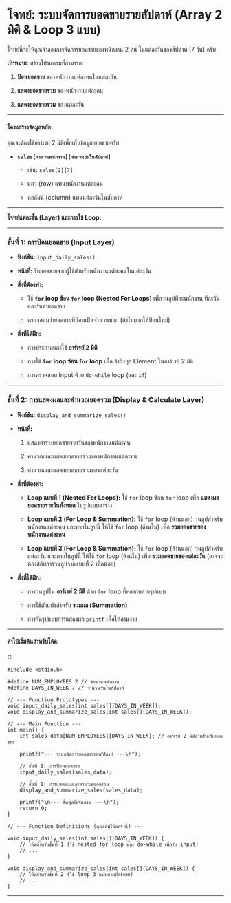 # **โจทย์: ระบบจัดการยอดขายรายสัปดาห์ (Array 2 มิติ & Loop 3 แบบ)**

โจทย์นี้จะให้คุณจำลองการจัดการยอดขายของพนักงาน 2 คน ในแต่ละวันของสัปดาห์ (7 วัน) ครับ

**เป้าหมาย:** สร้างโปรแกรมที่สามารถ:

1.  **ป้อนยอดขาย** ของพนักงานแต่ละคนในแต่ละวัน
    
2.  **แสดงยอดขายรวม** ของพนักงานแต่ละคน
    
3.  **แสดงยอดขายรวม** ของแต่ละวัน
    

----------

#### **โครงสร้างข้อมูลหลัก:**

คุณจะต้องใช้อาร์เรย์ 2 มิติเพื่อเก็บข้อมูลยอดขายครับ

-   **`sales[จำนวนพนักงาน][จำนวนวันในสัปดาห์]`**
    
    -   เช่น: `sales[2][7]`
        
    -   แถว (row) แทนพนักงานแต่ละคน
        
    -   คอลัมน์ (column) แทนแต่ละวันในสัปดาห์
        

----------

**โจทย์แต่ละชั้น (Layer) และการใช้ Loop:**

----------

### **ชั้นที่ 1: การป้อนยอดขาย (Input Layer)**

-   **ฟังก์ชัน:** `input_daily_sales()`
    
-   **หน้าที่:** รับยอดขายจากผู้ใช้สำหรับพนักงานแต่ละคนในแต่ละวัน
    
-   **สิ่งที่ต้องทำ:**
    
    -   ใช้ **`for` loop ซ้อน `for` loop (Nested For Loops)** เพื่อวนลูปทีละพนักงาน ทีละวัน และรับค่ายอดขาย
        
    -   ตรวจสอบว่ายอดขายที่ป้อนเป็นจำนวนบวก (ถ้าไม่บวกให้ป้อนใหม่)
        
-   **สิ่งที่ได้ฝึก:**
    
    -   การประกาศและใช้ **อาร์เรย์ 2 มิติ**
        
    -   การใช้ **`for` loop ซ้อน `for` loop** เพื่อเข้าถึงทุก Element ในอาร์เรย์ 2 มิติ
        
    -   การตรวจสอบ Input ด้วย `do-while` loop (และ `if`)
        

----------

### **ชั้นที่ 2: การแสดงผลและคำนวณยอดรวม (Display & Calculate Layer)**

-   **ฟังก์ชัน:** `display_and_summarize_sales()`
    
-   **หน้าที่:**
    
    1.  แสดงตารางยอดขายรายวันของพนักงานแต่ละคน
        
    2.  คำนวณและแสดงยอดขายรวมของพนักงานแต่ละคน
        
    3.  คำนวณและแสดงยอดขายรวมของแต่ละวัน
        
-   **สิ่งที่ต้องทำ:**
    
    -   **Loop แบบที่ 1 (Nested For Loops):** ใช้ `for` loop ซ้อน `for` loop เพื่อ **แสดงผลยอดขายรายวันทั้งหมด** ในรูปแบบตาราง
        
    -   **Loop แบบที่ 2 (For Loop & Summation):** ใช้ `for` loop (ด้านนอก) วนลูปสำหรับพนักงานแต่ละคน และภายในลูปนี้ ให้ใช้ `for` loop (ด้านใน) เพื่อ **รวมยอดขายของพนักงานแต่ละคน**
        
    -   **Loop แบบที่ 3 (For Loop & Summation):** ใช้ `for` loop (ด้านนอก) วนลูปสำหรับแต่ละวัน และภายในลูปนี้ ให้ใช้ `for` loop (ด้านใน) เพื่อ **รวมยอดขายของแต่ละวัน** (อาจจะต้องสลับการวนลูปจากแบบที่ 2 เล็กน้อย)
        
-   **สิ่งที่ได้ฝึก:**
    
    -   การวนลูปใน **อาร์เรย์ 2 มิติ** ด้วย `for` loop ที่หลากหลายรูปแบบ
        
    -   การใช้ตัวแปรสำหรับ **รวมผล (Summation)**
        
    -   การจัดรูปแบบการแสดงผล `printf` เพื่อให้อ่านง่าย
        

----------

#### **คำใบ้เริ่มต้นสำหรับโค้ด:**

C

```
#include <stdio.h>

#define NUM_EMPLOYEES 2 // จำนวนพนักงาน
#define DAYS_IN_WEEK 7 // จำนวนวันในสัปดาห์

// --- Function Prototypes ---
void input_daily_sales(int sales[][DAYS_IN_WEEK]);
void display_and_summarize_sales(int sales[][DAYS_IN_WEEK]);

// --- Main Function ---
int main() {
    int sales_data[NUM_EMPLOYEES][DAYS_IN_WEEK]; // อาร์เรย์ 2 มิติสำหรับเก็บยอดขาย

    printf("--- ระบบจัดการยอดขายรายสัปดาห์ ---\n");

    // ชั้นที่ 1: การป้อนยอดขาย
    input_daily_sales(sales_data);

    // ชั้นที่ 2: การแสดงผลและคำนวณยอดรวม
    display_and_summarize_sales(sales_data);

    printf("\n--- สิ้นสุดโปรแกรม ---\n");
    return 0;
}

// --- Function Definitions (คุณเติมโค้ดตรงนี้) ---

void input_daily_sales(int sales[][DAYS_IN_WEEK]) {
    // โค้ดสำหรับชั้นที่ 1 (ใช้ nested for loop และ do-while เพื่อรับ input)
    // ...
}

void display_and_summarize_sales(int sales[][DAYS_IN_WEEK]) {
    // โค้ดสำหรับชั้นที่ 2 (ใช้ loop 3 แบบตามที่อธิบาย)
    // ...
}

```

----------
